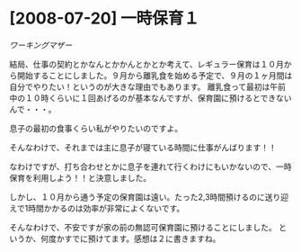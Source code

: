 # [2008-07-20] 一時保育１
_ワーキングマザー_

結局、仕事の契約とかなんとかかんとかとか考えて、レギュラー保育は１０月から開始することにしました。９月から離乳食を始める予定で、９月の１ヶ月間は自分でやりたい！というのが大きな理由でもあります。
離乳食って最初は午前中の１０時くらいに１回あげるのが基本なんですが、保育園に預けるとできないんで・・・。

息子の最初の食事くらい私がやりたいのですよ。

そんなわけで、それまでは主に息子が寝ている時間に仕事がんばります！！

なわけですが、打ち合わせとかに息子を連れて行くわけにもいかないので、一時保育を利用しよう！！と決意しました。

しかし、１０月から通う予定の保育園は遠い。たった2,3時間預けるのに送り迎えで1時間かかるのは効率が非常によくないです。

そんなわけで、不安ですが家の前の無認可保育園に預けることにしました。
というか、何度かすでに預けてます。感想は２に書きますね。

